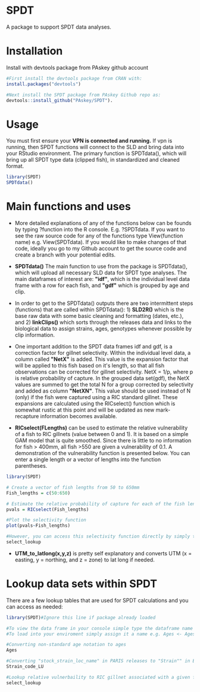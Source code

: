 # SPDT
A package to support SPDT data analyses. 

# Installation
Install with devtools package from PAskey github account

```R
#First install the devtools package from CRAN with:
install.packages("devtools")

#Next install the SPDT package from PAskey Github repo as:
devtools::install_github("PAskey/SPDT").
```

# Usage
You must first ensure your **VPN is connected and running.**
If vpn is running, then SPDT functions will connect to the SLD and bring data into your RStudio environment.
The primary function is SPDTdata(), which will bring up all SPDT type data (clipped fish), in standardized and cleaned format.

```R
library(SPDT)
SPDTdata()
```

# Main functions and uses

  * More detailed explanations of any of the functions below can be founds by typing ?function into the R console. E.g. ?SPDTdata. If you want to see the raw source code for any of the functions type View(function name) e.g. View(SPDTdata). If you would like to make changes of that code, ideally you go to my Github account to get the source code and create a branch with your potential edits.

  * **SPDTdata()** The main function to use from the package is SPDTdata(), 
  which will upload all necessary SLD data for SPDT type analyses. The main dataframes of interest are:
  **"idf"**, which is the individual level data frame with a row for each fish, and **"gdf"** which is grouped by
  age and clip.
  
  * In order to get to the SPDTdata() outputs there are two intermittent steps (functions) that are called within SPDTdata(): 1) **SLD2R()** which is the base raw data with some basic cleaning and formatting (dates, etc.), and 2) **linkClips()** which sorts through the releases data and links to the biological data to assign strains, ages, genotypes whenever possible by clip information.
  
  * One important addition to the SPDT data frames idf and gdf, is a correction factor for gillnet selectivity. Within the individual level data, a column called **"NetX"** is added. This value is the expansion factor that will be applied to this fish based on it's length, so that all fish observations can be corrected for gillnet selectivity. NetX = 1/p, where p is relative probability of capture. In the grouped data set(gdf), the NetX values are summed to get the total N for a group corrected by selectivity and added as column **"NetXN"**. This value should be used instead of N (only) if the fish were captured using a RIC standard gillnet. These expansions are calculated using the RICselect() function which is somewhat rustic at this point and will be updated as new mark-recapture information becomes available.
  
  * **RICselect(FLengths)** can be used to estimate the relative vulnerability of a fish to RIC gillnets (value between 0 and 1). It is based on a simple GAM model that is quite smoothed. Since there is little to no information for fish > 400mm, all fish >550 are given a vulnerability of 0.1. A demonstration of the vulnerability function is presented below. You can enter a single length or a vector of lengths into the function parentheses.
  
```R
library(SPDT)

# Create a vector of fish lengths from 50 to 650mm
Fish_lengths = c(50:650)

# Estimate the relative probability of capture for each of the fish lengths
pvals = RICselect(Fish_lengths)

#Plot the selectivity function
plot(pvals~Fish_lengths)

#However, you can access this selectivity function directly by simply typing
select_lookup
```

  * **UTM_to_latlong(x,y,z)** is pretty self explanatory and converts UTM (x = easting, y = northing, and z = zone) to lat long if needed.


# Lookup data sets within SPDT

There are a few lookup tables that are used for SPDT calculations and you can access as needed:

```R
library(SPDT)#Ignore this line if package already loaded

#To view the data frame in your console simple type the dataframe name as below.
#To load into your enviroment simply assign it a name e.g. Ages <- Ages

#Converting non-standard age notation to ages
Ages

#Converting "stock_strain_loc_name" in PARIS releases to "Strain"" in Biological table of SLD.
Strain_code_LU

#Lookup relative vulnerbaility to RIC gillnet associated with a given fish length
select_lookup
```